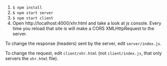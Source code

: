 
1. `$ npm install`
2. `$ npm start server`
3. `$ npm start client`
4. Open http://localhost:4000/xhr.html and take a look at js console. Every time you reload that site is will make a CORS XMLHttpRequest to the server.

To change the response (headers) sent by the server, edit `server/index.js`.

To change the request, edit `client/xhr.html` (not `client/index.js`, that only servers the `xhr.html` file).
